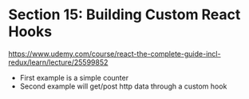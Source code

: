# Section 15: Building Custom React Hooks
https://www.udemy.com/course/react-the-complete-guide-incl-redux/learn/lecture/25599852

- First example is a simple counter
- Second example will get/post http data through a custom hook